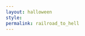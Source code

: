 ```yaml
---
layout: halloween
style: 
permalink: railroad_to_hell
---
```


<script type="text/javascript">
    window.location.replace("https://voxeltycoon.itch.io/voxel-tycoon-railroad-to-hell-3");
</script>